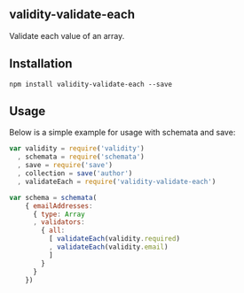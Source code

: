 ## validity-validate-each

Validate each value of an array.

## Installation

```
npm install validity-validate-each --save
```

## Usage

Below is a simple example for usage with schemata and save:

``` js
var validity = require('validity')
  , schemata = require('schemata')
  , save = require('save')
  , collection = save('author')
  , validateEach = require('validity-validate-each')

var schema = schemata(
    { emailAddresses:
      { type: Array
      , validators:
        { all:
          [ validateEach(validity.required)
          , validateEach(validity.email)
          ]
        }
      }
    })

```
